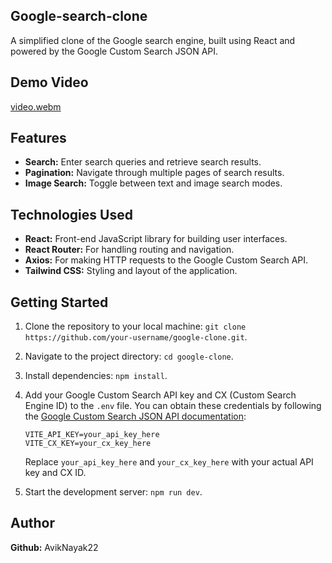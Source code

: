 ## Google-search-clone

A simplified clone of the Google search engine, built using React and powered by the Google Custom Search JSON API.

## Demo Video

[video.webm](https://github.com/AvikNayak22/google-clone/assets/110925067/e743ce0a-be2f-4243-98ba-528afe7bea51)



## Features
- **Search:** Enter search queries and retrieve search results.
- **Pagination:** Navigate through multiple pages of search results.
- **Image Search:** Toggle between text and image search modes.

## Technologies Used
- **React:** Front-end JavaScript library for building user interfaces.
- **React Router:** For handling routing and navigation.
- **Axios:** For making HTTP requests to the Google Custom Search API.
- **Tailwind CSS:** Styling and layout of the application.

## Getting Started
1. Clone the repository to your local machine: `git clone https://github.com/your-username/google-clone.git`.
2. Navigate to the project directory: `cd google-clone`.
3. Install dependencies: `npm install`.
4. Add your Google Custom Search API key and CX (Custom Search Engine ID) to the `.env` file. You can obtain these credentials by following the [Google Custom Search JSON API documentation](https://developers.google.com/custom-search/docs/tutorial/creatingcse):

     ```
     VITE_API_KEY=your_api_key_here
     VITE_CX_KEY=your_cx_key_here
     ```
      Replace `your_api_key_here` and `your_cx_key_here` with your actual API key and CX ID.
5. Start the development server: `npm run dev`.

## Author
 **Github:** AvikNayak22
